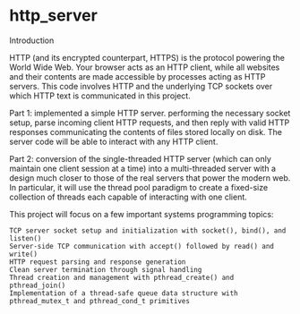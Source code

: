# http_server

Introduction

HTTP (and its encrypted counterpart, HTTPS) is the protocol powering the World Wide Web. Your browser acts as an HTTP client, while all websites and their contents are made accessible by processes acting as HTTP servers. This code involves HTTP and the underlying TCP sockets over which HTTP text is communicated in this project.

Part 1: implemented a simple HTTP server. performing the necessary socket setup, parse incoming client HTTP requests, and then reply with valid HTTP responses communicating the contents of files stored locally on disk. The server code will be able to interact with any HTTP client.

Part 2: conversion of the single-threaded HTTP server (which can only maintain one client session at a time) into a multi-threaded server with a design much closer to those of the real servers that power the modern web. In particular, it will use the thread pool paradigm to create a fixed-size collection of threads each capable of interacting with one client.

This project will focus on a few important systems programming topics:

    TCP server socket setup and initialization with socket(), bind(), and listen()
    Server-side TCP communication with accept() followed by read() and write()
    HTTP request parsing and response generation
    Clean server termination through signal handling
    Thread creation and management with pthread_create() and pthread_join()
    Implementation of a thread-safe queue data structure with pthread_mutex_t and pthread_cond_t primitives
